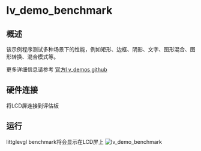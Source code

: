 # lv_demo_benchmark

## 概述

该示例程序测试多种场景下的性能，例如矩形、边框、阴影、文字、图形混合、图形转换、混合模式等。

更多详细信息请参考 [官方l v_demos github](https://github.com/lvgl/lv_demos)
## 硬件连接

将LCD屏连接到评估板

## 运行

littglevgl benchmark将会显示在LCD屏上
![lv_demo_benchmark](../../../doc/images/samples/lv_demo_benchmark.png "lv_demo_benchmark")